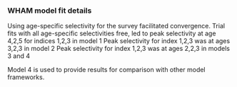 ### WHAM model fit details

Using age-specific selectivity for the survey facilitated convergence. 
Trial fits with all age-specific selectivities free, led to  peak selectivity at age 4,2,5 for indices 1,2,3 in model 1
Peak selectivity for index 1,2,3 was at ages 3,2,3 in model 2
Peak selectivity for index 1,2,3 was at ages 2,2,3 in models 3 and 4

Model 4 is used to provide results for comparison with other model frameworks.
